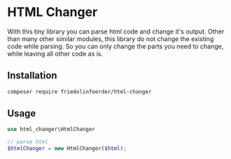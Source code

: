 HTML Changer
============

With this tiny library you can parse html code and change it's output. Other than many other similar modules, this library do not change the existing code while parsing. So you can only change the parts you need to change, while leaving all other code as is.

Installation
------------

```sh 
composer require friedolinfoerder/html-changer
```

Usage
-----

```php
use html_changer\HtmlChanger

// parse html
$htmlChanger = new HtmlChanger($html);
```